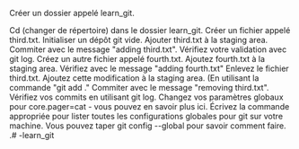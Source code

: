 Créer un dossier appelé learn_git.

Cd (changer de répertoire) dans le dossier learn_git.
Créer un fichier appelé third.txt.
Initialiser un dépôt git vide.
Ajouter third.txt à la staging area.
Commiter avec le message "adding third.txt".
Vérifiez votre validation avec git log.
Créez un autre fichier appelé fourth.txt.
Ajoutez fourth.txt à la staging area.
Vérifiez avec le message "adding fourth.txt"
Enlevez le fichier third.txt.
Ajoutez cette modification à la staging area. (En utilisant la commande "git add ."
Commiter avec le message "removing third.txt".
Vérifiez vos commits en utilisant git log.
Changez vos paramètres globaux pour core.pager=cat - vous pouvez en savoir plus ici.
Écrivez la commande appropriée pour lister toutes les configurations globales pour git sur votre machine.
Vous pouvez taper git config --global pour savoir comment faire.
.# -learn_git